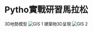 # Pytho實戰研習馬拉松
3D地勢模型
![GIS 1](https://user-images.githubusercontent.com/66252302/99878702-3e52a780-2c42-11eb-9040-c6ef16a571c2.gif)
建築物3D呈現
![GIS 2](https://user-images.githubusercontent.com/66252302/99878723-59251c00-2c42-11eb-9ebe-a425f2072b08.gif)
